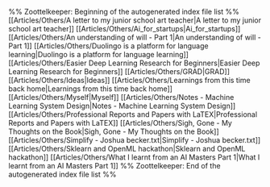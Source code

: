 %% Zoottelkeeper: Beginning of the autogenerated index file list  %%
 [[Articles/Others/A letter to my junior school art teacher|A letter to my junior school art teacher]]
 [[Articles/Others/Ai_for_startups|Ai_for_startups]]
 [[Articles/Others/An understanding of will - Part 1|An understanding of will - Part 1]]
 [[Articles/Others/Duolingo is a platform for language learning|Duolingo is a platform for language learning]]
 [[Articles/Others/Easier Deep Learning Research for Beginners|Easier Deep Learning Research for Beginners]]
 [[Articles/Others/GRAD|GRAD]]
 [[Articles/Others/Ideas|Ideas]]
 [[Articles/Others/Learnings from this time back home|Learnings from this time back home]]
 [[Articles/Others/Myself|Myself]]
 [[Articles/Others/Notes - Machine Learning System Design|Notes - Machine Learning System Design]]
 [[Articles/Others/Professional Reports and Papers with LaTEX|Professional Reports and Papers with LaTEX]]
 [[Articles/Others/Sigh, Gone - My Thoughts on the Book|Sigh, Gone - My Thoughts on the Book]]
 [[Articles/Others/Simplify - Joshua becker.txt|Simplify - Joshua becker.txt]]
 [[Articles/Others/Sklearn and OpenML hackathon|Sklearn and OpenML hackathon]]
 [[Articles/Others/What I learnt from an AI Masters Part 1|What I learnt from an AI Masters Part 1]]
%% Zoottelkeeper: End of the autogenerated index file list  %%

